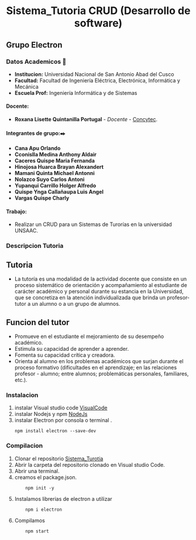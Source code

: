 # **<center> Sistema_Tutoria CRUD (Desarrollo de software) </center>**

## Grupo Electron

### Datos Academicos 📖

- **Institucion:** Universidad Nacional de San Antonio Abad del Cusco
- **Facultad:** Facultad de Ingeniería Eléctrica, Electrónica, Informática y Mecánica
- **Escuela Prof:** Ingeniería Informática y de Sistemas

#### Docente:

- **Roxana Lisette Quintanilla Portugal** - _Docente_ - [Concytec](http://directorio.concytec.gob.pe/appDirectorioCTI/VerDatosInvestigador.do;jsessionid=a64a00668b861c4a52fdead99791?id_investigador=40930).
#### Integrantes de grupo:✒️
- **Cana Apu Orlando**
- **Cconislla Medina Anthony Aldair**
- **Caceres Quispe Maria Fernanda**
- **Hinojosa Huarca Brayan Alexandert** 
- **Mamani Quinta Michael Antonni**
- **Nolazco Suyo Carlos Antoni** 
- **Yupanqui Carrillo Holger Alfredo** 
- **Quispe Ynga Callañaupa Luis Angel**
- **Vargas Quispe Charly**

#### Trabajo:

- Realizar un CRUD para un Sistemas de Turorías en la universidad UNSAAC.

### Descripcion Tutoria
## Tutoria
- La tutoría es una modalidad de la actividad docente que consiste en un proceso sistemático de orientación y acompañamiento al estudiante de carácter académico y personal durante su estancia en la Universidad, que se concretiza en la atención individualizada que brinda un profesor-tutor a un alumno o a un grupo de alumnos.
## Funcion del tutor
- Promueve en el estudiante el mejoramiento de su desempeño académico.
- Estimula su capacidad de aprender a aprender.
- Fomenta su capacidad crítica y creadora.
- Orienta al alumno en los problemas académicos que surjan durante el proceso formativo (dificultades en el aprendizaje; en las relaciones profesor - alumno; entre alumnos; problemáticas personales, familiares, etc.).

### Instalacion
1. instalar Visual studio code [VisualCode](https://code.visualstudio.com/) 
2. instalar Nodejs y npm [NodeJs](https://nodejs.org/es/)
3. instalar Electron por consola o terminal .
    ```shell
    npm install electron --save-dev
    ```
### Compilacion
1. Clonar el repositorio [Sistema_Turotia](https://github.com/tonyccm2/tutorias-unsaac)
2. Abrir la carpeta del repositorio clonado en Visual studio Code.
3. Abrir una terminal.
4. creamos el package.json.
    ```shell
        npm init -y
    ```
5. Instalamos librerias de electron a utilizar
    ```shell
        npm i electron
    ```
6. Compilamos
    ```shell
        npm start
    ```


